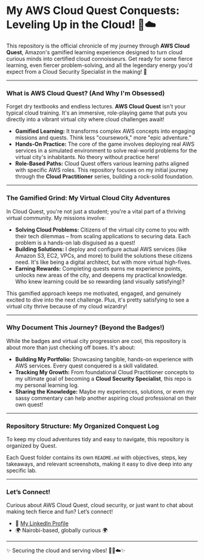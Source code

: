 # My AWS Cloud Quest Conquests: Leveling Up in the Cloud! 👑☁️

This repository is the official chronicle of my journey through **AWS Cloud Quest**, Amazon's gamified learning experience designed to turn cloud curious minds into certified cloud connoisseurs. Get ready for some fierce learning, even fiercer problem-solving, and all the legendary energy you'd expect from a Cloud Security Specialist in the making! 🥂

---

### What is AWS Cloud Quest? (And Why I'm Obsessed)

Forget dry textbooks and endless lectures. **AWS Cloud Quest** isn't your typical cloud training. It's an immersive, role-playing game that puts you directly into a vibrant virtual city where cloud challenges await!

* **Gamified Learning:** It transforms complex AWS concepts into engaging missions and quests. Think less "coursework," more "epic adventure."
* **Hands-On Practice:** The core of the game involves deploying real AWS services in a simulated environment to solve real-world problems for the virtual city's inhabitants. No theory without practice here!
* **Role-Based Paths:** Cloud Quest offers various learning paths aligned with specific AWS roles. This repository focuses on my initial journey through the **Cloud Practitioner** series, building a rock-solid foundation.

---

### The Gamified Grind: My Virtual Cloud City Adventures

In Cloud Quest, you're not just a student; you're a vital part of a thriving virtual community. My missions involve:

* **Solving Cloud Problems:** Citizens of the virtual city come to you with their tech dilemmas – from scaling applications to securing data. Each problem is a hands-on lab disguised as a quest!
* **Building Solutions:** I deploy and configure actual AWS services (like Amazon S3, EC2, VPCs, and more) to build the solutions these citizens need. It's like being a digital architect, but with more virtual high-fives.
* **Earning Rewards:** Completing quests earns me experience points, unlocks new areas of the city, and deepens my practical knowledge. Who knew learning could be so rewarding (and visually satisfying)?

This gamified approach keeps me motivated, engaged, and genuinely excited to dive into the next challenge. Plus, it's pretty satisfying to see a virtual city thrive because of my cloud wizardry!

---

### Why Document This Journey? (Beyond the Badges!)

While the badges and virtual city progression are cool, this repository is about more than just checking off boxes. It's about:

* **Building My Portfolio:** Showcasing tangible, hands-on experience with AWS services. Every quest conquered is a skill validated.
* **Tracking My Growth:** From foundational Cloud Practitioner concepts to my ultimate goal of becoming a **Cloud Security Specialist**, this repo is my personal learning log.
* **Sharing the Knowledge:** Maybe my experiences, solutions, or even my sassy commentary can help another aspiring cloud professional on their own quest!

---

### Repository Structure: My Organized Conquest Log

To keep my cloud adventures tidy and easy to navigate, this repository is organized by Quest.

Each Quest folder contains its own `README.md` with objectives, steps, key takeaways, and relevant screenshots, making it easy to dive deep into any specific lab.

---

### Let’s Connect!

Curious about AWS Cloud Quest, cloud security, or just want to chat about making tech fierce and fun? Let’s connect!

* 💼 [My LinkedIn Profile](https://www.linkedin.com/in/mercy-ndonga)
* 🌍 Nairobi-based, globally curious 🌍

---
✨ Securing the cloud and serving vibes! 🥂💅☁️✨
